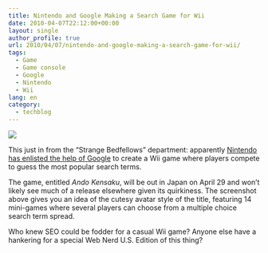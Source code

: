 ```yaml
---
title: Nintendo and Google Making a Search Game for Wii
date: 2010-04-07T22:12:00+00:00
layout: single
author_profile: true
url: 2010/04/07/nintendo-and-google-making-a-search-game-for-wii/
tags:
  - Game
  - Game console
  - Google
  - Nintendo
  - Wii
lang: en
category: 
  - techblog
---
```

[![](http://2.bp.blogspot.com/_vaUVXcmC3OI/S7z7nUncUQI/AAAAAAAAB0E/0NcH0eLpflQ/s400/ando-kensaku-640.jpg)](http://2.bp.blogspot.com/_vaUVXcmC3OI/S7z7nUncUQI/AAAAAAAAB0E/0NcH0eLpflQ/s1600-h/ando-kensaku-640.jpg)

This just in from the “Strange Bedfellows” department: apparently [Nintendo has enlisted the help of Google](http://www.engadget.com/2010/04/07/nintendo-teams-with-google-for-glorified-google-fight-gameplay/) to create a Wii game where players compete to guess the most popular search terms.

The game, entitled _Ando Kensaku_, will be out in Japan on April 29 and won’t likely see much of a release elsewhere given its quirkiness. The screenshot above gives you an idea of the cutesy avatar style of the title, featuring 14 mini-games where several players can choose from a multiple choice search term spread.

Who knew SEO could be fodder for a casual Wii game? Anyone else have a hankering for a special Web Nerd U.S. Edition of this thing?
